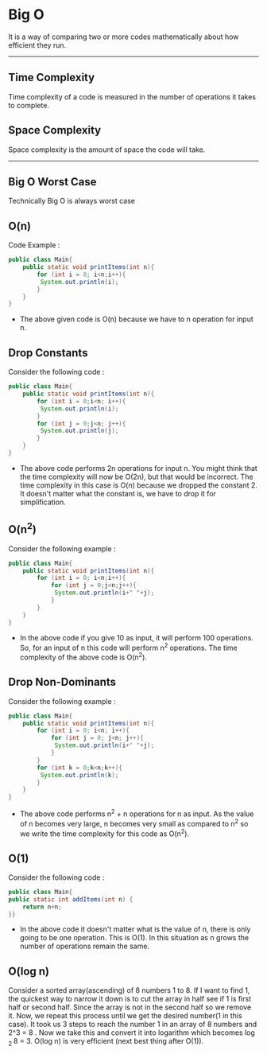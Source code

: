 # Big O
It is a way of comparing two or more codes mathematically about how efficient they run.
***

## Time Complexity
Time complexity of a code is measured in the number of operations it takes to complete.

## Space Complexity
Space complexity is the amount of space the code will take.
***

## Big O Worst Case
Technically Big O is always worst case

## O(n)
 Code Example :  
````java
public class Main{
    public static void printItems(int n){
        for (int i = 0; i<n;i++){
         System.out.println(i);
        }
    }
}
````
 * The above given code is O(n) because we have to n operation for input n.

## Drop Constants
 Consider the following code :
````java
public class Main{
    public static void printItems(int n){
        for (int i = 0;i<n; i++){
         System.out.println(i);
        }
        for (int j = 0;j<n; j++){
         System.out.println(j);
        }
    }
}
````
* The above code performs 2n operations for input n. You might think that the time complexity will now be O(2n), but that
would be incorrect. The time complexity in this case is O(n) because we dropped the constant 2. It doesn't matter what the
constant is, we have to drop it for simplification.

## O(n<sup>2</sup>)
Consider the following example :
````java
public class Main{
    public static void printItems(int n){
        for (int i = 0; i<n;i++){
            for (int j = 0;j<n;j++){
             System.out.println(i+" "+j);
            }
        }
    }
}
````
* In the above code if you give 10 as input, it will perform 100 operations. So, for an input of n this code will perform
 n<sup>2</sup> operations. The time complexity of the above code is O(n<sup>2</sup>).

## Drop Non-Dominants 
Consider the following example :
````java
public class Main{
    public static void printItems(int n){
        for (int i = 0; i<n; i++){
            for (int j = 0; j<n; j++){
             System.out.println(i+" "+j);
            }
        }
        for (int k = 0;k<n;k++){
         System.out.println(k);
        }
    }
}
````
* The above code performs n<sup>2</sup> + n operations for n as input. As the value of n becomes very large, n becomes very 
small as compared to n<sup>2</sup> so we write the time complexity for this code as O(n<sup>2</sup>).

## O(1)
Consider the following code :
```java
public class Main{
public static int addItems(int n) {
    return n+n;
}}
```
* In the above code it doesn't matter what is the value of n, there is only going to be one operation. This is O(1). In 
this situation as n grows the number of operations remain the same.

## O(log n)
Consider a sorted array(ascending) of 8 numbers 1 to 8. If I want to find 1, the quickest way to narrow it down is to 
cut the array in half see if 1 is first half or second half. Since the array is not in the second half so we remove it. Now,
we repeat this process until we get the desired number(1 in this case). It took us 3 steps to reach the number 1 in an array 
of 8 numbers and 2^3 = 8 . Now we take this and convert it into logarithm which becomes log<sub> 2 </sub>8 = 3. O(log n) is 
very efficient (next best thing after O(1)).
